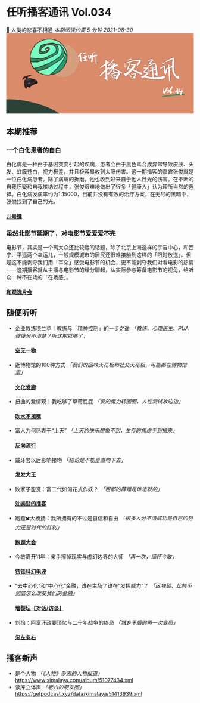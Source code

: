 # 任听播客通讯 Vol.034
🤡 人类的悲喜不相通
_本期阅读约需 5 分钟_
_2021-08-30_
![](./img/vol_034_small.png)


## 本期推荐

### 一个白化患者的自白
白化病是一种由于基因突变引起的疾病，患者会由于黑色素合成异常导致皮肤、头发、虹膜苍白，视力极差，并且极容易收到太阳伤害。这一期播客的嘉宾张俊就是一位白化病患者。除了病痛的折磨，他也收到过来自于他人目光的伤害。在不断的自我怀疑和自我接纳过程中，张俊艰难地做出了很多「健康人」认为理所当然的选择。白化病发病率约为1:15000，目前并没有有效的治疗方案，在无尽的黑暗中，张俊找到了自己的光。
#### [井号键](https://gravetalk.typlog.io/episodes/feed.xml)

### 虽然北影节延期了，对电影节爱爱爱不完
电影节，其实是一个离大众还比较远的话题，除了北京上海这样的宇宙中心，和西宁、平遥两个幸运儿，一般规模城市的居民还很难接触到这样的「限时放送」。但是这不能剥夺我们用「耳朵」感受电影节的机会，更不能剥夺我们对看电影的热情——这期播客就从主播与电影节的缘分聊起，从实际参与筹备电影节的视角，给听众一种不在场的「在场感」。
#### [和观选片会](http://www.ximalaya.com/album/45213031.xml)



## 随便听听

* 企业教练项兰苹｜教练与「精神控制」的一步之遥 _「教练、心理医生、PUA傻傻分不清楚？听这期就够了」_
  #### [空无一物](http://www.ximalaya.com/album/40499917.xml)
* 逛博物馆的100种方式 _「我们的品味天花板和社交天花板，可能都在博物馆里」_
  #### [文化发廊](http://www.ximalaya.com/album/50806467.xml)
* 扭曲的爱情观｜我吃够了草莓屁屁 _「爱的魔力转圈圈，人性测试放边边」_
  #### [吹水不擦嘴](http://www.ximalaya.com/album/38878900.xml)
* 富人为何热衷于“上天”  _「上天的快乐想象不到，生存的焦虑手到擒来」_
  #### [反向流行](http://www.ximalaya.com/album/26684396.xml)
* 戴牙套以后影响接吻 _「结论是不能垂直吻下去」_
  #### [发发大王](https://s2.proxy.wavpub.com/fafadawang.xml)
* 败家子鉴赏：富二代如何花式作妖？ _「粗鄙的薛蟠是谁造就的」_
  #### [沈奕斐的播客](https://feed.xyzfm.space/99b3wkblwf9c)
* 跑题✖️大杨扬：我所拥有的不过是自信和自由 _「很多人分不清成功是自己的努力还是时代的红利」_
  #### [跑题大会](http://www.ximalaya.com/album/14641355.xml)
* 今敏离开11年：亲手擦掉现实与虚幻边界的大师 _「再一次，缅怀今敏」_
  #### [铥铥科幻电波](https://s1.proxy.wavpub.com/diudiusci-fi.xml)
* “去中心化”和“中心化“金融，谁在主场？谁在“发挥威力”？ _「区块链、比特币到底怎么改变我们的金融」_
  #### [墙裂坛【对话/访谈】](https://www.ximalaya.com/album/39420811.xml)
* 刘怡：阿富汗政要琐忆与二十年战争的终局 _「城乡矛盾的再一次变局」_
  #### [忽左忽右](https://justpodmedia.com/rss/left-right.xml)


## 播客新声

* 是个人物 _「《人物》杂志的人物报道」_
  https://www.ximalaya.com/album/51077434.xml
* 读库立体声 _「老六的朋友圈」_
  https://getpodcast.xyz/data/ximalaya/51413939.xml
